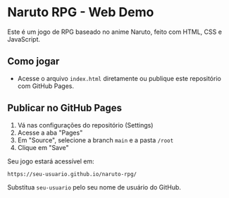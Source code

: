 # Naruto RPG - Web Demo

Este é um jogo de RPG baseado no anime Naruto, feito com HTML, CSS e JavaScript.

## Como jogar
- Acesse o arquivo `index.html` diretamente ou publique este repositório com GitHub Pages.

## Publicar no GitHub Pages
1. Vá nas configurações do repositório (Settings)
2. Acesse a aba "Pages"
3. Em "Source", selecione a branch `main` e a pasta `/root`
4. Clique em "Save"

Seu jogo estará acessível em:
```
https://seu-usuario.github.io/naruto-rpg/
```

Substitua `seu-usuario` pelo seu nome de usuário do GitHub.
